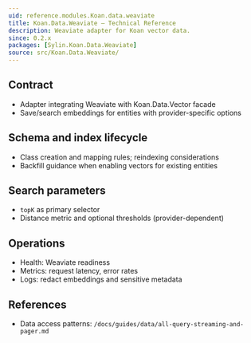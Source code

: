 ```yaml
---
uid: reference.modules.Koan.data.weaviate
title: Koan.Data.Weaviate — Technical Reference
description: Weaviate adapter for Koan vector data.
since: 0.2.x
packages: [Sylin.Koan.Data.Weaviate]
source: src/Koan.Data.Weaviate/
---
```


## Contract
- Adapter integrating Weaviate with Koan.Data.Vector facade
- Save/search embeddings for entities with provider-specific options

## Schema and index lifecycle
- Class creation and mapping rules; reindexing considerations
- Backfill guidance when enabling vectors for existing entities

## Search parameters
- `topK` as primary selector
- Distance metric and optional thresholds (provider-dependent)

## Operations
- Health: Weaviate readiness
- Metrics: request latency, error rates
- Logs: redact embeddings and sensitive metadata

## References
- Data access patterns: `/docs/guides/data/all-query-streaming-and-pager.md`
